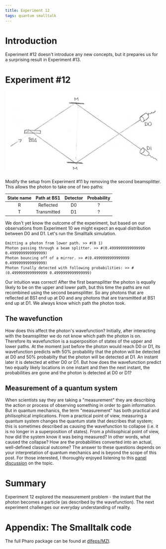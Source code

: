 ```yaml
---
title: Experiment 12
tags: quantum smalltalk
---
```



# Introduction
Experiment #12 doesn't introduce any new concepts, but it prepares us for a surprising result in Experiment #13. 

# Experiment #12
![Experiment #12](/assets/images/exp3.png "Experiment #12")

Modify the setup from Experiment #11 by removing the second beamsplitter. This allows the photon to take one of two paths:

| State name | Path at BS1 | Detector | Probability |
|:----------:|:-----------:|:--------:|:-----------:|
|      R     |  Reflected  |    D0    |      ?      |
|      T     | Transmitted |    D1    |      ?      |

We don't yet know the outcome of the experiment, but based on our observations from Experiment 10 we might expect an equal distribution between D0 and D1. Let's run the Smalltalk simulation.

```
Emitting a photon from lower path. >> #(0 1)
Photon passing through a beam splitter. >> #(0.4999999999999999 0.4999999999999999)
Photon bouncing off of a mirror. >> #(0.4999999999999999 0.4999999999999999)
Photon finally detected with following probabilities: >> #(0.4999999999999999 0.4999999999999999)
```

Our intuition was correct! After the first beamsplitter the photon is equally likely to be on the upper and lower path, but this time the paths are not recombined using the second beamsplitter. So any photons that are reflected at BS1 end up at D0 and any photons that are transmitted at BS1 end up at D1. We always know which path the photon took.

## The wavefunction

How does this affect the photon's wavefunction? Initially, after interacting with the beamsplitter we do not know which path the photon is on. Therefore its wavefunction is a superposition of states of the upper and lower paths.  At the moment just before the photon would reach D0 or D1, its wavefunction predicts with 50% probability that the photon will be detected at D0 and 50% probabilty that the photon will be detected at D1. An instant later it is detected at either D0 or D1. But how does the wavefunction predict two equally likely locations in one instant and then the next instant, the probabilities are gone and the photon is detected at D0 or D1?

## Measurement of a quantum system

When scientists say they are taking a "measurement" they are describing the action or process of observing something in order to gain information. But in quantum mechanics, the term "measurement" has both practical and philisophical implications. From a practical point of view, measuring a quantum system changes the quantum state that describes that system; this is sometimes described as causing the wavefunction to collapse (i.e. it is no longer in a superposition of states). From a philisophical point of view, how did the system know it was being measured? In other words, what caused the collapse? How are the probabilities converted into an actual, well-defined classical outcome? The answer to these questions depends on your interpretation of quantum mechanics and is beyond the scope of this post. For those interested, I thoroughly enjoyed listening to this [panel discussion](https://youtu.be/GdqC2bVLesQ?si=yhlTgSpCbw2Gfv74) on the topic. 


# Summary
Experiment 12 explored the measurement problem - the instant that the photon becomes a particle (as described by the wavefunction). The next experiment challenges our everyday understanding of reality. 

# Appendix: The Smalltalk code
The full Pharo package can be found at [dlfeps/MZI](https://github.com/dlfelps/MZI). 

